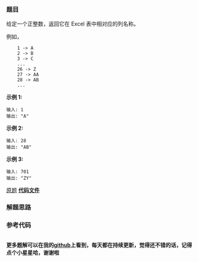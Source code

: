 ### 题目
给定一个正整数，返回它在 Excel 表中相对应的列名称。

例如，

    
    
        1 -> A
        2 -> B
        3 -> C
        ...
        26 -> Z
        27 -> AA
        28 -> AB 
        ...
    

**示例 1:**

    
    
    输入: 1
    输出: "A"
    

**示例  2:**

    
    
    输入: 28
    输出: "AB"
    

**示例  3:**

    
    
    输入: 701
    输出: "ZY"
    

[原题](https://leetcode-cn.com/problems/excel-sheet-column-title/)    **[代码文件]()**


### 解题思路




### 参考代码

```go


```




**更多题解可以在我的[github](https://github.com/LZH139/leetcode_Go)上看到，每天都在持续更新，觉得还不错的话，记得点个小星星哈，谢谢啦**
